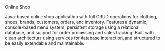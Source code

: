 Online Shop

Java-based online shop application with full CRUD operations for clothing, shoes, brands, customers, orders, and inventory. 
Features a dynamic, console-based menu system, persistent storage using a relational database, and support for order processing and sales tracking. 
Built with clean architecture using services for database interaction, and structured to be easily extendable and maintainable.
